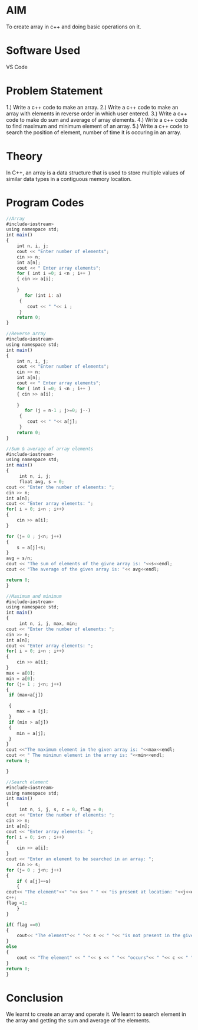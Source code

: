 # AIM 
To create array in c++ and doing basic operations on it.

# Software Used
VS Code

# Problem Statement

1.) Write a c++ code to make an array.
2.) Write a c++ code to make an array with elements in reverse order in which user entered.
3.) Write a c++ code to make do sum and average of array elements.
4.) Write a c++ code to find maximum and minimum element of an array.
5.) Write a c++ code to search the position of element, number of time it is occuring in an array.

# Theory
In C++, an array is a data structure that is used to store multiple values of similar data types in a contiguous memory location.

# Program Codes

```javascript
//Array
#include<iostream>
using namespace std;
int main()
{
    int n, i, j;
    cout << "Enter number of elements";
    cin >> n;
    int a[n];
    cout << " Enter array elements";
    for ( int i =0; i <n ; i++ )
    { cin >> a[i];
     
    }
       for (int i: a)
     {
        cout << " "<< i ;
     } 
    return 0;
}

//Reverse array
#include<iostream>
using namespace std;
int main()
{
    int n, i, j;
    cout << "Enter number of elements";
    cin >> n;
    int a[n];
    cout << " Enter array elements";
    for ( int i =0; i <n ; i++ )
    { cin >> a[i];
     
    }
       for (j = n-1 ; j>=0; j--)
     {
        cout << " "<< a[j];
     } 
    return 0;
}

//Sum & average of array elements
#include<iostream>
using namespace std;
int main()
{
     int n, i, j;
     float avg, s = 0;
cout << "Enter the number of elements: ";
cin >> n;
int a[n];
cout << "Enter array elements: ";
for( i = 0; i<n ; i++)
{
    cin >> a[i];
}

for (j= 0 ; j<n; j++)
{
    s = a[j]+s;
}
avg = s/n;
cout << "The sum of elements of the givne array is: "<<s<<endl;
cout << "The average of the given array is: "<< avg<<endl;

return 0;
}

//Maximum and minimum
#include<iostream>
using namespace std;
int main()
{
     int n, i, j, max, min;
cout << "Enter the number of elements: ";
cin >> n;
int a[n];
cout << "Enter array elements: ";
for( i = 0; i<n ; i++)
{
    cin >> a[i];
}
max = a[0];
min = a[0];
for (j= 1 ; j<n; j++)
{
 if (max<a[j])

 {
    max = a [j];
 }
 if (min > a[j])
 {
    min = a[j];
 }
}
cout <<"The maximum element in the given array is: "<<max<<endl;
cout << " The minimun element in the array is: "<<min<<endl;
return 0;

}

//Search element
#include<iostream>
using namespace std;
int main()
{
     int n, i, j, s, c = 0, flag = 0;
cout << "Enter the number of elements: ";
cin >> n;
int a[n];
cout << "Enter array elements: ";
for( i = 0; i<n ; i++)
{
    cin >> a[i];
}
cout << "Enter an element to be searched in an array: ";
    cin >> s;
for (j= 0 ; j<n; j++)
{
    if ( a[j]==s)
    {
cout<< "The element"<<" "<< s<< " " << "is present at location: "<<j<<endl;
c++;
flag =1;
    }
}

if( flag ==0)
{
    cout<< "The element"<< " "<< s << " "<< "is not present in the given array";
}
else
{
    cout << "The element" << " "<< s << " "<< "occurs"<< " "<< c << " "<< "times.";
}
return 0;
}

```

# Conclusion

We learnt to create an array and operate it. 
We learnt to search element in the array and getting the sum and average of the elements.
